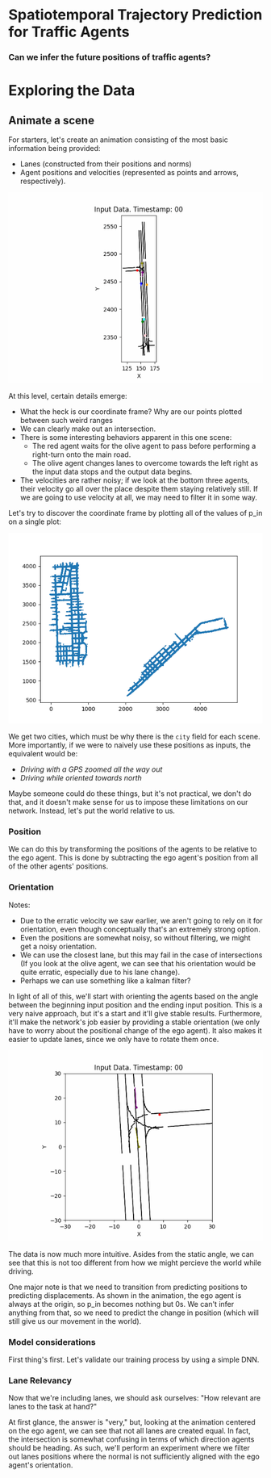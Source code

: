 # Spatiotemporal Trajectory Prediction for Traffic Agents

### Can we infer the future positions of traffic agents?

# Exploring the Data

## Animate a scene
For starters, let's create an animation consisting of the most basic information being provided: 
- Lanes (constructed from their positions and norms) 
- Agent positions and velocities (represented as points and arrows, respectively).

![A gif showing an animated scene](visualize/images/simple_animation.gif)

At this level, certain details emerge: 
- What the heck is our coordinate frame? Why are our points plotted between such weird ranges
- We can clearly make out an intersection. 
- There is some interesting behaviors apparent in this one scene:
    - The red agent waits for the olive agent to pass before performing a right-turn onto the main road.
    - The olive agent changes lanes to overcome towards the left right as the input data stops and the output data begins.
- The velocities are rather noisy; if we look at the bottom three agents, their velocity go all over the place despite them staying relatively still. If we are going to use velocity at all, we may need to filter it in some way.

Let's try to discover the coordinate frame by plotting all of the values of p_in on a single plot:

![All of p_in plotted.](visualize/images/naive_positions.png)

We get two cities, which must be why there is the `city` field for each scene. More importantly, if we were to naively use these positions as inputs, the equivalent would be:
- *Driving with a GPS zoomed all the way out* 
- *Driving while oriented towards north* 

Maybe someone could do these things, but it's not practical, we don't do that,  and it doesn't make sense for us to impose these limitations on our network. Instead, let's put the world relative to us.

### Position
We can do this by transforming the positions of the agents to be relative to the ego agent. This is done by subtracting the ego agent's position from all of the other agents' positions.

### Orientation

Notes:
- Due to the erratic velocity we saw earlier, we aren't going to rely on it for orientation, even though conceptually that's an extremely strong option. 
- Even the positions are somewhat noisy, so without filtering, we might get a noisy orientation.
- We can use the closest lane, but this may fail in the case of intersections (If you look at the olive agent, we can see that his orientation would be quite erratic, especially due to his lane change).
- Perhaps we can use something like a kalman filter?

In light of all of this, we'll start with orienting the agents based on the angle between the beginning input position and the ending input position. This is a very naive approach, but it's a start and it'll give stable results. Furthermore, it'll make the network's job easier by providing a stable orientation (we only have to worry about the positional change of the ego agent). It also makes it easier to update lanes, since we only have to rotate them once.


![A gif showing an animated scene](visualize/images/translated_to_agent.gif)

The data is now much more intuitive. Asides from the static angle, we can see that this is not too different from how we might percieve the world while driving.  

One major note is that we need to transition from predicting positions to predicting displacements. As shown in the animation, the ego agent is always at the origin, so p_in becomes nothing but 0s. We can't infer anything from that, so we need to predict the change in position (which will still give us our movement in the world).

### Model considerations

First thing's first. Let's validate our training process by using a simple DNN.

### Lane Relevancy

Now that we're including lanes, we should ask ourselves: "How relevant are lanes to the task at hand?"

At first glance, the answer is "very," but, looking at the animation centered on the ego agent, we can see that not all lanes are created equal. In fact, the intersection is somewhat confusing in terms of which direction agents should be heading. As such, we'll perform an experiment where we filter out lanes positions where the normal is not sufficiently aligned with the ego agent's orientation.
